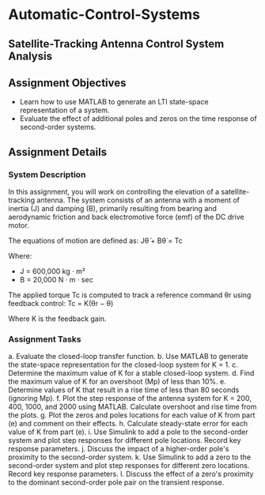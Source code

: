 # Automatic-Control-Systems
## Satellite-Tracking Antenna Control System Analysis

## Assignment Objectives
- Learn how to use MATLAB to generate an LTI state-space representation of a system.
- Evaluate the effect of additional poles and zeros on the time response of second-order systems.

## Assignment Details

### System Description
In this assignment, you will work on controlling the elevation of a satellite-tracking antenna. The system consists of an antenna with a moment of inertia (J) and damping (B), primarily resulting from bearing and aerodynamic friction and back electromotive force (emf) of the DC drive motor.

The equations of motion are defined as:
Jθ̈ + Bθ̇ = Tc

Where:
- J = 600,000 kg · m²
- B = 20,000 N · m · sec

The applied torque Tc is computed to track a reference command θr using feedback control:
Tc = K(θr − θ)

Where K is the feedback gain.

### Assignment Tasks
a. Evaluate the closed-loop transfer function.
b. Use MATLAB to generate the state-space representation for the closed-loop system for K = 1.
c. Determine the maximum value of K for a stable closed-loop system.
d. Find the maximum value of K for an overshoot (Mp) of less than 10%.
e. Determine values of K that result in a rise time of less than 80 seconds (ignoring Mp).
f. Plot the step response of the antenna system for K = 200, 400, 1000, and 2000 using MATLAB. Calculate overshoot and rise time from the plots.
g. Plot the zeros and poles locations for each value of K from part (e) and comment on their effects.
h. Calculate steady-state error for each value of K from part (e).
i. Use Simulink to add a pole to the second-order system and plot step responses for different pole locations. Record key response parameters.
j. Discuss the impact of a higher-order pole's proximity to the second-order system.
k. Use Simulink to add a zero to the second-order system and plot step responses for different zero locations. Record key response parameters.
l. Discuss the effect of a zero's proximity to the dominant second-order pole pair on the transient response.

